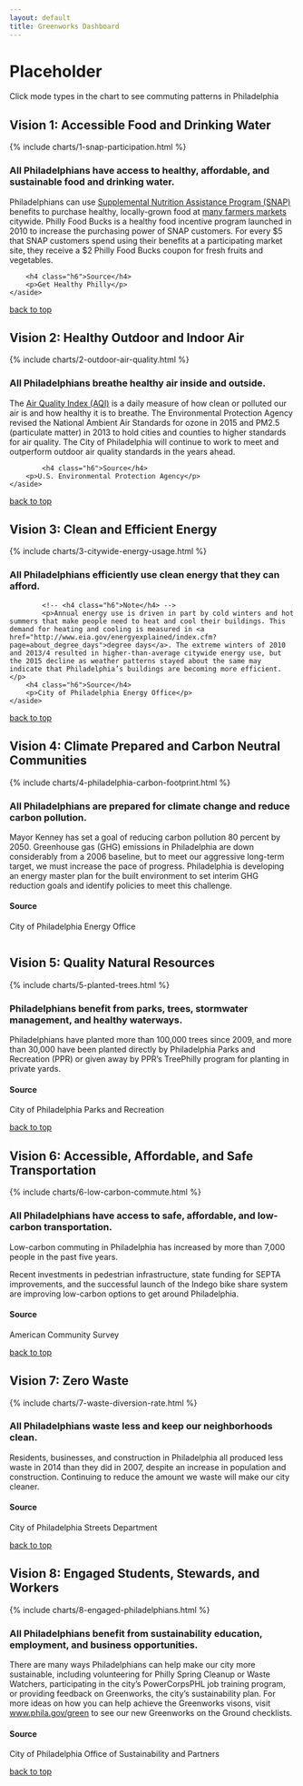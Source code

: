 ```yaml
---
layout: default
title: Greenworks Dashboard
---
```

<script>
// TODO This can be moved to its own file and included with scripts.html

// Chart Globals ===============================================================
Chart.defaults.global.defaultFontFamily = "'Open Sans', 'Helvetica', sans-serif";
Chart.defaults.global.title.fontFamily = "'Montserrat', 'Helvetica', sans-serif";
Chart.defaults.global.title.fontColor = 'rgb(68, 68, 68)';
Chart.defaults.global.legend.position = 'bottom';

// Format numbers with commas in charts ========================================
Chart.scaleService.updateScaleDefaults('linear', {
	ticks: {
		callback: function (value) {
			if (value >= 1000000)
				return value / 1000000 + 'm';
			else if (value <= 999999 && value > 9999)
				return value / 1000 + 'k';
			else
			return (+value).toLocaleString();
		}
	}
})

// Format numbers with commas in tooltips ======================================
Chart.defaults.global.tooltips.callbacks.label = function (tooltipItem, data) {
	var datasetLabel = data.datasets[tooltipItem.datasetIndex].label || '';
	return datasetLabel + ': ' + (+tooltipItem.yLabel).toLocaleString();
}
</script>

<h1 class="h4"> Placeholder </h1>
<p>Click mode types in the chart to see commuting patterns in Philadelphia</p>

<h2 class="ptl" id="vision-1">Vision 1: Accessible Food and Drinking Water
	  <a href="#vision-1" class="header-link"><i class="fa fa-link"></i></a>
</h2>
<div class="row pbxl ptl">
  <div class="medium-16 column prxl">
    {% include charts/1-snap-participation.html %}
  </div>
  <div class="medium-8 column end">
    <aside class="related pll-mu">
      <h3 class="h4 pbl">All Philadelphians have access to healthy, affordable, and sustainable food and drinking water.</h3>
			<!-- <h4 class="h6">Note</h4> -->
			<p>Philadelphians can use <a href="http://www.fns.usda.gov/snap/supplemental-nutrition-assistance-program-snap">Supplemental Nutrition Assistance Program (SNAP)</a> benefits to purchase healthy, locally-grown food at <a href="http://thefoodtrust.org/uploads/media_items/philly-food-bucks-brochure-english.original.pdf">many farmers markets</a> citywide. Philly Food Bucks is a healthy food incentive program launched in 2010 to increase the purchasing power of SNAP customers. For every $5 that SNAP customers spend using their benefits at a participating market site, they receive a $2 Philly Food Bucks coupon for fresh fruits and vegetables.</p>

	  	<h4 class="h6">Source</h4>
	  	<p>Get Healthy Philly</p>
    </aside>
  </div>
</div>

<!-- End of each chart section with BACK TO TOP link -->
<div class="medium-24 column top">
	<a class="float-right" href="#top"><i class="fa fa-arrow-up"></i> <span class="to-top">back to top</span></a>
</div>

<h2 id="vision-2">Vision 2: Healthy Outdoor and Indoor Air
	<a href="#vision-2" class="header-link"><i class="fa fa-link"></i></a>
</h2>
<div class="row pbxl ptl">
  <div class="medium-16 column prxl">
    {% include charts/2-outdoor-air-quality.html %}
  </div>
  <div class="medium-8 column end">
    <aside class="related pll-mu">
      <h3 class="h4 pbl">All Philadelphians breathe healthy air inside and outside.</h3>
			<!-- <h4 class="h6">Note</h4> -->
	    <p>The <a href="http://www.phila.gov/aqi/">Air Quality Index (AQI)</a> is a daily measure of how clean or polluted our air is and how healthy it is to breathe. The Environmental Protection Agency revised the National Ambient Air Standards for ozone in 2015 and PM2.5 (particulate matter) in 2013 to hold cities and counties to higher standards for air quality. The City of Philadelphia will continue to work to meet and outperform outdoor air quality standards in the years ahead.</p>

			<h4 class="h6">Source</h4>
	  	<p>U.S. Environmental Protection Agency</p>
    </aside>
  </div>
</div>

<!-- End of each chart section with BACK TO TOP link -->
<div class="medium-24 column top">
	<a class="float-right" href="#top"><i class="fa fa-arrow-up"></i> <span class="to-top">back to top</span></a>
</div>

<h2 id="vision-3">Vision 3: Clean and Efficient Energy
	<a href="#vision-3" class="header-link"><i class="fa fa-link"></i></a>
</h2>
<div class="row pbxl ptl">
  <div class="medium-16 column prxl">
    {% include charts/3-citywide-energy-usage.html %}
  </div>
  <div class="medium-8 column end">
    <aside class="related pll-mu">
      <!-- <h3 class="h4 pbl">Vision</h3> -->
      <h3 class="h4 pbl">All Philadelphians efficiently use clean energy that they can afford.</h3>

			<!-- <h4 class="h6">Note</h4> -->
			<p>Annual energy use is driven in part by cold winters and hot summers that make people need to heat and cool their buildings. This demand for heating and cooling is measured in <a href="http://www.eia.gov/energyexplained/index.cfm?page=about_degree_days">degree days</a>. The extreme winters of 2010 and 2013/4 resulted in higher-than-average citywide energy use, but the 2015 decline as weather patterns stayed about the same may indicate that Philadelphia’s buildings are becoming more efficient. </p>
	  	<h4 class="h6">Source</h4>
	  	<p>City of Philadelphia Energy Office</p>
    </aside>
  </div>
</div>

<!-- End of each chart section with BACK TO TOP link -->
<div class="medium-24 column top">
	<a class="float-right" href="#top"><i class="fa fa-arrow-up"></i> <span class="to-top">back to top</span></a>
</div>

<h2 id="vision-4">Vision 4: Climate Prepared and Carbon Neutral Communities
	<a href="#vision-4" class="header-link"><i class="fa fa-link"></i></a>
</h2>
<div class="row pbxl ptl">
  <div class="medium-16 column prxl">
    {% include charts/4-philadelphia-carbon-footprint.html %}
  </div>
  <div class="medium-8 column end">
    <aside class="related pll-mu">
	  	<h3 class="h4 pbl">All Philadelphians are prepared for climate change and reduce carbon pollution.</h3>
	  	<!-- <h4 class="h6">Note</h4> -->
      <p>Mayor Kenney has set a goal of reducing carbon pollution 80 percent by 2050. Greenhouse gas (GHG) emissions in Philadelphia are down considerably from a 2006 baseline, but to meet our aggressive long-term target, we must increase the pace of progress. Philadelphia is developing an energy master plan for the built environment to set interim GHG reduction goals and identify policies to meet this challenge.</p>
	  	<h4 class="h6">Source</h4>
	  	<p>City of Philadelphia Energy Office</p>
    </aside>
  </div>
</div>

<h2 id="vision-5">Vision 5: Quality Natural Resources
	<a href="#vision-5" class="header-link"><i class="fa fa-link"></i></a>
</h2>
<div class="row pbxl ptl">
  <div class="medium-16 column prxl">
    {% include charts/5-planted-trees.html %}
  </div>
  <div class="medium-8 column end">
    <aside class="related pll-mu">
	  	<h3 class="h4 pbl">Philadelphians benefit from  parks, trees, stormwater management, and healthy waterways.</h3>
	  	<!-- <h4 class="h6">Note</h4> -->
      <p>Philadelphians have planted more than 100,000 trees since 2009, and more than 30,000 have been planted directly by Philadelphia Parks and Recreation (PPR) or given away by PPR’s TreePhilly program for planting in private yards.</p>
	  	<h4 class="h6">Source</h4>
	  	<p>City of Philadelphia Parks and Recreation</p>
    </aside>
  </div>
</div>

<!-- End of each chart section with BACK TO TOP link -->
<div class="medium-24 column top">
	<a class="float-right" href="#top"><i class="fa fa-arrow-up"></i> <span class="to-top">back to top</span></a>
</div>

<h2 id="vision-6">Vision 6: Accessible, Affordable, and Safe Transportation
	<a href="#vision-6" class="header-link"><i class="fa fa-link"></i></a>
</h2>
<div class="row pbxl ptl">
  <div class="medium-16 column prxl">
    {% include charts/6-low-carbon-commute.html %}
  </div>
  <div class="medium-8 column end">
    <aside class="related pll-mu">
	  	<h3 class="h4 pbl">All Philadelphians have access to safe, affordable, and low-carbon transportation.</h3>
	  	<!-- <h4 class="h6">Note</h4> -->
      <p>Low-carbon commuting in Philadelphia has increased by more than 7,000 people in the past five years.</p>
			<p>Recent investments in pedestrian infrastructure, state funding for SEPTA improvements, and the successful launch of the Indego bike share system are improving low-carbon options to get around Philadelphia.</p>
	  	<h4 class="h6">Source</h4>
	  	<p>American Community Survey</p>
    </aside>
  </div>
</div>

<!-- End of each chart section with BACK TO TOP link -->
<div class="medium-24 column top">
	<a class="float-right" href="#top"><i class="fa fa-arrow-up"></i> <span class="to-top">back to top</span></a>
</div>

<h2 id="vision=7">Vision 7: Zero Waste
	<a href="#vision-7" class="header-link"><i class="fa fa-link"></i></a>
</h2>
<div class="row pbxl ptl">
  <div class="medium-16 column prxl">
    {% include charts/7-waste-diversion-rate.html %}
  </div>
  <div class="medium-8 column end">
    <aside class="related pll-mu">
	  	<h3 class="h4 pbl">All Philadelphians waste less and keep our neighborhoods clean.</h3>
		  <!-- <h4 class="h6">Note</h4> -->
	    <p>Residents, businesses, and construction in Philadelphia all produced less waste in 2014 than they did in 2007, despite an increase in population and construction. Continuing to reduce the amount we waste will make our city cleaner.</p>
	  	<h4 class="h6">Source</h4>
	  	<p>City of Philadelphia Streets Department</p>
    </aside>
  </div>
</div>

<!-- End of each chart section with BACK TO TOP link -->
<div class="medium-24 column top">
	<a class="float-right" href="#top"><i class="fa fa-arrow-up"></i> <span class="to-top">back to top</span></a>
</div>

<h2 id="vision-8">Vision 8: Engaged Students, Stewards, and Workers
	<a href="#vision-8" class="header-link"><i class="fa fa-link"></i></a>
</h2>
<div class="row pbxl ptl">
  <div class="medium-16 column prxl">
    {% include charts/8-engaged-philadelphians.html %}
  </div>
  <div class="medium-8 column">
    <aside class="related pll-mu">
	  	<h3 class="h4 pbl">All Philadelphians benefit from sustainability education, employment, and business opportunities.</h3>
	  	<!-- <h4 class="h6">Note</h4> -->
      <p>There are many ways Philadelphians can help make our city more sustainable, including volunteering for Philly Spring Cleanup or Waste Watchers, participating in the city’s PowerCorpsPHL job training program, or providing feedback on Greenworks, the city’s sustainability plan. For more ideas on how you can help achieve the Greenworks visons, visit <a href="www.phila.gov/green">www.phila.gov/green</a> to see our new Greenworks on the Ground checklists.</p>
	  	<h4 class="h6">Source</h4>
	  	<p>City of Philadelphia Office of Sustainability and Partners</p>
    </aside>
  </div>
</div>

<!-- End of each chart section with BACK TO TOP link -->
<div class="medium-24 column top">
	<a class="float-right" href="#top"><i class="fa fa-arrow-up"></i> <span class="to-top">back to top</span></a>
</div>

